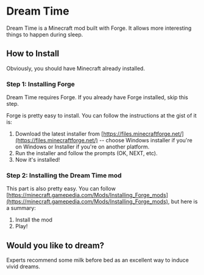 # Dream Time
Dream Time is a Minecraft mod built with Forge. It allows more interesting things to happen during sleep.

## How to Install
Obviously, you should have Minecraft already installed.

### Step 1: Installing Forge
Dream Time requires Forge. If you already have Forge installed, skip this step.

Forge is pretty easy to install. You can follow the instructions at 
the gist of it is:
1. Download the latest installer from [https://files.minecraftforge.net/](https://files.minecraftforge.net/) -- choose Windows installer if you're on Windows or Installer if you're on another platform.
2. Run the installer and follow the prompts (OK, NEXT, etc).
3. Now it's installed!

### Step 2: Installing the Dream Time mod
This part is also pretty easy. You can follow [https://minecraft.gamepedia.com/Mods/Installing_Forge_mods](https://minecraft.gamepedia.com/Mods/Installing_Forge_mods), but here is a summary:
1. Install the mod
2. Play!

## Would you like to dream?
Experts recommend some milk before bed as an excellent way to induce vivid dreams.
